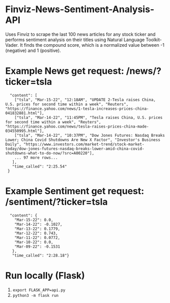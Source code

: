 # Finviz-News-Sentiment-Analysis-API
Uses Finviz to scrape the last 100 news articles for any stock ticker and performs sentiment analysis on their titles using Natural Language Toolkit- Vader.
It finds the compound score, which is a normalized value between -1 (negative) and 1 (positive). 

# Example News get request: /news/?ticker=tsla
```{"ticker": "tsla", 
  "content": [
    ["tsla", "Mar-15-22", "12:18AM", "UPDATE 2-Tesla raises China, U.S. prices for second time within a week", "Reuters", "https://finance.yahoo.com/news/1-tesla-increases-prices-china-041832881.html"], 
    ["tsla", "Mar-14-22", "11:45PM", "Tesla raises China, U.S. prices for second time within a week", "Reuters", "https://finance.yahoo.com/news/tesla-raises-prices-china-made-034550995.html"], 
    ["tsla", "Mar-14-22", "10:37PM", "Dow Jones Futures: Nasdaq Breaks Lower; China Covid Shutdowns Are New X Factor", "Investor's Business Daily", "https://www.investors.com/market-trend/stock-market-today/dow-jones-futures-nasdaq-breaks-lower-amid-china-covid-shutdowns-what-to-do-now/?src=A00220"], 
    ... 97 more rows...
   ], 
   "time_called": "2:25.54"
 }
```

# Example Sentiment get request: /sentiment/?ticker=tsla
```{"ticker": "tsla", 
  "content": {
    "Mar-15-22": 0.0, 
    "Mar-14-22": -0.1027, 
    "Mar-13-22": 0.1779, 
    "Mar-12-22": 0.743, 
    "Mar-11-22": 0.0772, 
    "Mar-10-22": 0.0, 
    "Mar-09-22": -0.1531
   }, 
   "time_called": "2:28.18"}
```

# Run locally (Flask)
1. ```export FLASK_APP=api.py```
2. ```python3 -m flask run```
